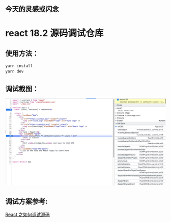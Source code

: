 ## 今天的灵感或闪念
# react 18.2 源码调试仓库  
  
## 使用方法：  
```bash  
yarn install 
yarn dev
```  
## 调试截图：  
![](https://raw.githubusercontent.com/Chastrlove/picgo/main/20221201135021.png)  
  
## 调试方案参考:  
[React 之如何调试源码](https://juejin.cn/post/7168821587251036167)